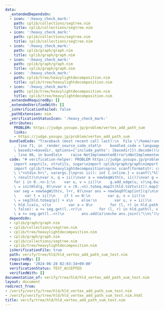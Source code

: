 ```yaml
---
data:
  _extendedDependsOn:
  - icon: ':heavy_check_mark:'
    path: cplib/collections/segtree.nim
    title: cplib/collections/segtree.nim
  - icon: ':heavy_check_mark:'
    path: cplib/collections/segtree.nim
    title: cplib/collections/segtree.nim
  - icon: ':heavy_check_mark:'
    path: cplib/graph/graph.nim
    title: cplib/graph/graph.nim
  - icon: ':heavy_check_mark:'
    path: cplib/graph/graph.nim
    title: cplib/graph/graph.nim
  - icon: ':heavy_check_mark:'
    path: cplib/tree/heavylightdecomposition.nim
    title: cplib/tree/heavylightdecomposition.nim
  - icon: ':heavy_check_mark:'
    path: cplib/tree/heavylightdecomposition.nim
    title: cplib/tree/heavylightdecomposition.nim
  _extendedRequiredBy: []
  _extendedVerifiedWith: []
  _isVerificationFailed: false
  _pathExtension: nim
  _verificationStatusIcon: ':heavy_check_mark:'
  attributes:
    PROBLEM: https://judge.yosupo.jp/problem/vertex_add_path_sum
    links:
    - https://judge.yosupo.jp/problem/vertex_add_path_sum
  bundledCode: "Traceback (most recent call last):\n  File \"/home/runner/.local/lib/python3.10/site-packages/onlinejudge_verify/documentation/build.py\"\
    , line 71, in _render_source_code_stat\n    bundled_code = language.bundle(stat.path,\
    \ basedir=basedir, options={'include_paths': [basedir]}).decode()\n  File \"/home/runner/.local/lib/python3.10/site-packages/onlinejudge_verify/languages/nim.py\"\
    , line 86, in bundle\n    raise NotImplementedError\nNotImplementedError\n"
  code: "# verification-helper: PROBLEM https://judge.yosupo.jp/problem/vertex_add_path_sum\n\
    import sequtils, strutils, sugar\nimport cplib/graph/graph\nimport cplib/collections/segtree\n\
    import cplib/tree/heavylightdecomposition\nproc scanf(formatstr: cstring){.header:\
    \ \"<stdio.h>\", varargs.}\nproc ii(): int {.inline.} = scanf(\"%lld\\n\", addr\
    \ result)\n\nvar n, q = ii()\nvar a = newSeqWith(n, ii())\nvar g = initUnWeightedUnDirectedStaticGraph(n)\n\
    for i in 0..<n-1:\n    var u, v = ii()\n    g.add_edge(u, v)\ng.build\n\nvar hld\
    \ = initHld(g, 0)\nvar v = (0..<n).toSeq.mapIt(hld.toVtx(it)).mapIt(a[it])\n\n\
    var seg = newSegWith(v, l+r, 0)\nvar ans = newSeqOfCap[int](q)\n\nfor i in 0..<q:\n\
    \    var t = ii()\n    if t == 0:\n        var p, x = ii()\n        seg[hld.toSeq(p)]\
    \ = seg[hld.toSeq(p)] + x\n    else:\n        var u, v = ii()\n        var l =\
    \ hld.lca(u, v)\n        var a = 0\n        for (l, r) in hld.path(l, u, true,\
    \ false): a += seg.get(l..<r)\n        for (l, r) in hld.path(l, v, false, false):\
    \ a += seg.get(l..<r)\n        ans.add(a)\necho ans.join(\"\\n\")\n"
  dependsOn:
  - cplib/graph/graph.nim
  - cplib/collections/segtree.nim
  - cplib/tree/heavylightdecomposition.nim
  - cplib/graph/graph.nim
  - cplib/collections/segtree.nim
  - cplib/tree/heavylightdecomposition.nim
  isVerificationFile: true
  path: verify/tree/hld/hld_vertex_add_path_sum_test.nim
  requiredBy: []
  timestamp: '2024-06-28 02:03:34+09:00'
  verificationStatus: TEST_ACCEPTED
  verifiedWith: []
documentation_of: verify/tree/hld/hld_vertex_add_path_sum_test.nim
layout: document
redirect_from:
- /verify/verify/tree/hld/hld_vertex_add_path_sum_test.nim
- /verify/verify/tree/hld/hld_vertex_add_path_sum_test.nim.html
title: verify/tree/hld/hld_vertex_add_path_sum_test.nim
---
```

